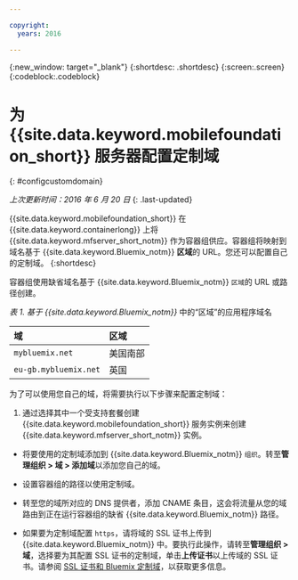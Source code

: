 ```yaml
---

copyright:
  years: 2016

---
```


{:new_window: target="_blank"}
{:shortdesc: .shortdesc}
{:screen:.screen}
{:codeblock:.codeblock}

# 为 {{site.data.keyword.mobilefoundation_short}} 服务器配置定制域
{: #configcustomdomain}

*上次更新时间：2016 年 6 月 20 日*
{: .last-updated}

{{site.data.keyword.mobilefoundation_short}} 在 {{site.data.keyword.containerlong}} 上将 {{site.data.keyword.mfserver_short_notm}} 作为容器组供应。容器组将映射到域名基于 {{site.data.keyword.Bluemix_notm}} **区域**的 URL。您还可以配置自己的定制域。
{:shortdesc}

容器组使用缺省域名基于 {{site.data.keyword.Bluemix_notm}} `区域`的 URL 或路径创建。

*表 1. 基于 {{site.data.keyword.Bluemix_notm}}* 中的“区域”的应用程序域名

  |域 |  区域  |    
  |:----- | :----- |    
  |`mybluemix.net` | 美国南部 |    
  |`eu-gb.mybluemix.net` | 英国  |    

为了可以使用您自己的域，将需要执行以下步骤来配置定制域：

1.	通过选择其中一个受支持套餐创建 {{site.data.keyword.mobilefoundation_short}} 服务实例来创建 {{site.data.keyword.mfserver_short_notm}} 实例。

+ 将要使用的定制域添加到 {{site.data.keyword.Bluemix_notm}} `组织`。转至**管理组织 > 域 > 添加域**以添加您自己的域。

+ 设置容器组的路径以使用定制域。

+ 转至您的域所对应的 DNS 提供者，添加 CNAME 条目，这会将流量从您的域路由到正在运行容器组的缺省 {{site.data.keyword.Bluemix_notm}} 路径。

+ 如果要为定制域配置 `https`，请将域的 SSL 证书上传到 {{site.data.keyword.Bluemix_notm}} 中。要执行此操作，请转至**管理组织 > 域**，选择要为其配置 SSL 证书的定制域，单击**上传证书**以上传域的 SSL 证书。请参阅 [SSL 证书和 Bluemix 定制域](https://developer.ibm.com/bluemix/2014/09/28/ssl-certificates-bluemix-custom-domains/)，以获取更多信息。
